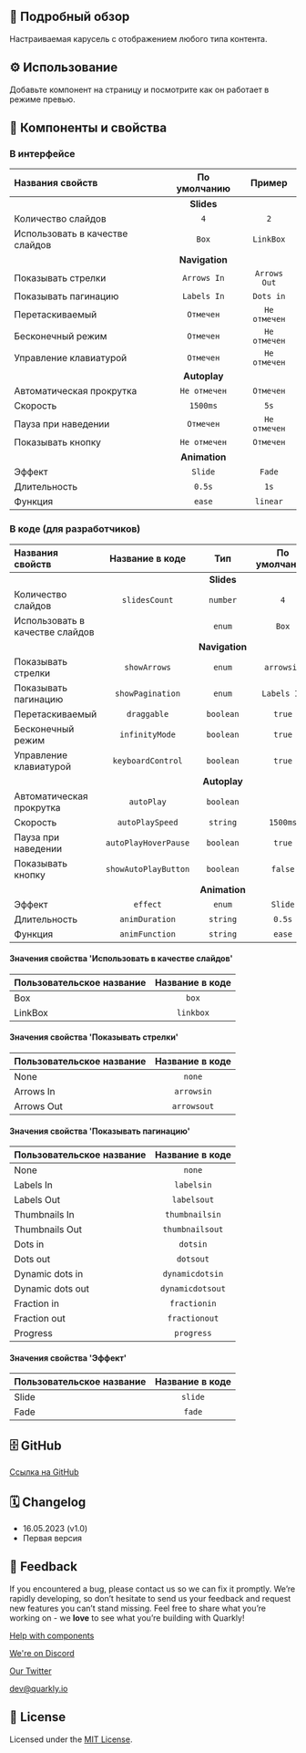 ## 📖 Подробный обзор

Настраиваемая карусель с отображением любого типа контента.

## ⚙️ Использование

Добавьте компонент на страницу и посмотрите как он работает в режиме превью.

## 🧩 Компоненты и свойства

### В интерфейсе

| Названия свойств                |  По умолчанию  |    Пример    |
| :------------------------------ | :------------: | :----------: |
|                                 |   **Slides**   |              |
| Количество слайдов              |      `4`       |     `2`      |
| Использовать в качестве слайдов |     `Box`      |  `LinkBox`   |
|                                 | **Navigation** |              |
| Показывать стрелки              |  `Arrows In`   | `Arrows Out` |
| Показывать пагинацию            |  `Labels In`   |  `Dots in`   |
| Перетаскиваемый                 |   `Отмечен`    | `Не отмечен` |
| Бесконечный режим               |   `Отмечен`    | `Не отмечен` |
| Управление клавиатурой          |   `Отмечен`    | `Не отмечен` |
|                                 |  **Autoplay**  |              |
| Автоматическая прокрутка        |  `Не отмечен`  |  `Отмечен`   |
| Скорость                        |    `1500ms`    |     `5s`     |
| Пауза при наведении             |   `Отмечен`    | `Не отмечен` |
| Показывать кнопку               |  `Не отмечен`  |  `Отмечен`   |
|                                 | **Animation**  |              |
| Эффект                          |    `Slide`     |    `Fade`    |
| Длительность                    |     `0.5s`     |     `1s`     |
| Функция                         |     `ease`     |   `linear`   |

### В коде (для разработчиков)

| Названия свойств                |   Название в коде    |      Тип       | По умолчанию |   Пример    |
| :------------------------------ | :------------------: | :------------: | :----------: | :---------: |
|                                 |                      |   **Slides**   |              |             |
| Количество слайдов              |    `slidesCount`     |    `number`    |     `4`      |     `2`     |
| Использовать в качестве слайдов |                      |     `enum`     |    `Box`     |  `LinkBox`  |
|                                 |                      | **Navigation** |              |             |
| Показывать стрелки              |     `showArrows`     |     `enum`     |  `arrowsin`  | `arrowsout` |
| Показывать пагинацию            |   `showPagination`   |     `enum`     | `Labels In`  |  `Dots in`  |
| Перетаскиваемый                 |     `draggable`      |   `boolean`    |    `true`    |   `false`   |
| Бесконечный режим               |    `infinityMode`    |   `boolean`    |    `true`    |   `false`   |
| Управление клавиатурой          |  `keyboardControl`   |   `boolean`    |    `true`    |   `false`   |
|                                 |                      |  **Autoplay**  |              |             |
| Автоматическая прокрутка        |      `autoPlay`      |   `boolean`    |              |             |
| Скорость                        |   `autoPlaySpeed`    |    `string`    |   `1500ms`   |    `5s`     |
| Пауза при наведении             | `autoPlayHoverPause` |   `boolean`    |    `true`    |   `false`   |
| Показывать кнопку               | `showAutoPlayButton` |   `boolean`    |   `false`    |   `true`    |
|                                 |                      | **Animation**  |              |             |
| Эффект                          |       `effect`       |     `enum`     |   `Slide`    |   `Fade`    |
| Длительность                    |    `animDuration`    |    `string`    |    `0.5s`    |    `1s`     |
| Функция                         |    `animFunction`    |    `string`    |    `ease`    |  `linear`   |

#### Значения свойства 'Использовать в качестве слайдов'

| Пользовательское название | Название в коде |
| :------------------------ | :-------------: |
| Box                       |      `box`      |
| LinkBox                   |    `linkbox`    |

#### Значения свойства 'Показывать стрелки'

| Пользовательское название | Название в коде |
| :------------------------ | :-------------: |
| None                      |     `none`      |
| Arrows In                 |   `arrowsin`    |
| Arrows Out                |   `arrowsout`   |

#### Значения свойства 'Показывать пагинацию'

| Пользовательское название | Название в коде  |
| :------------------------ | :--------------: |
| None                      |      `none`      |
| Labels In                 |    `labelsin`    |
| Labels Out                |   `labelsout`    |
| Thumbnails In             |  `thumbnailsin`  |
| Thumbnails Out            | `thumbnailsout`  |
| Dots in                   |     `dotsin`     |
| Dots out                  |    `dotsout`     |
| Dynamic dots in           | `dynamicdotsin`  |
| Dynamic dots out          | `dynamicdotsout` |
| Fraction in               |   `fractionin`   |
| Fraction out              |  `fractionout`   |
| Progress                  |    `progress`    |

#### Значения свойства 'Эффект'

| Пользовательское название | Название в коде |
| :------------------------ | :-------------: |
| Slide                     |     `slide`     |
| Fade                      |     `fade`      |

## 🗄 GitHub

[Ссылка на GitHub](https://github.com/quarkly/community-kit/tree/master/src/BoxCarousel)

## 🗓 Changelog

-   16.05.2023 (v1.0)
-   Первая версия

## 📮 Feedback

If you encountered a bug, please contact us so we can fix it promptly. We’re rapidly developing, so don’t hesitate to send us your feedback and request new features you can’t stand missing. Feel free to share what you’re working on - we **love** to see what you’re building with Quarkly!

[Help with components](https://community.quarkly.io/c/requests/11)

[We're on Discord](https://discord.gg/f9KhSMGX)

[Our Twitter](https://twitter.com/quarklyapp)

[dev@quarkly.io](mailto:dev@quarkly.io)

## 📝 License

Licensed under the [MIT License](https://raw.githubusercontent.com/quarkly/community-kit/master/LICENSE).
